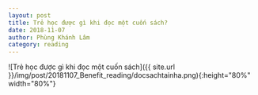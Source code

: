 ```yaml
---
layout: post
title: Trẻ học được gì khi đọc một cuốn sách?
date: 2018-11-07
author: Phùng Khánh Lâm
category: reading
---
```


![Trẻ học được gì khi đọc một cuốn sách]({{ site.url }}/img/post/20181107_Benefit_reading/docsachtainha.png){:height="80%" width="80%"}
